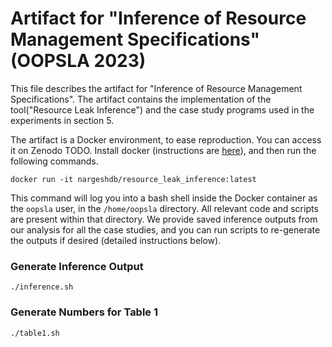 # Artifact for "Inference of Resource Management Specifications" (OOPSLA 2023)

This file describes the artifact for "Inference of Resource Management Specifications". The artifact contains the implementation of the tool("Resource Leak Inference") and the case study programs used in the experiments in section 5.

The artifact is a Docker environment, to ease reproduction. You can access it on Zenodo TODO. Install docker (instructions are [here](https://www.docker.com/get-started)), and then run the following commands.

```
docker run -it nargeshdb/resource_leak_inference:latest
```
This command will log you into a bash shell inside the Docker container as the
`oopsla` user, in the `/home/oopsla` directory.  All relevant code and scripts are
present within that directory.  We provide saved inference outputs from our analysis for
all the case studies, and you can run scripts to re-generate the outputs if desired (detailed instructions below).

### Generate Inference Output

```
./inference.sh
```

### Generate Numbers for Table 1
```
./table1.sh
```

